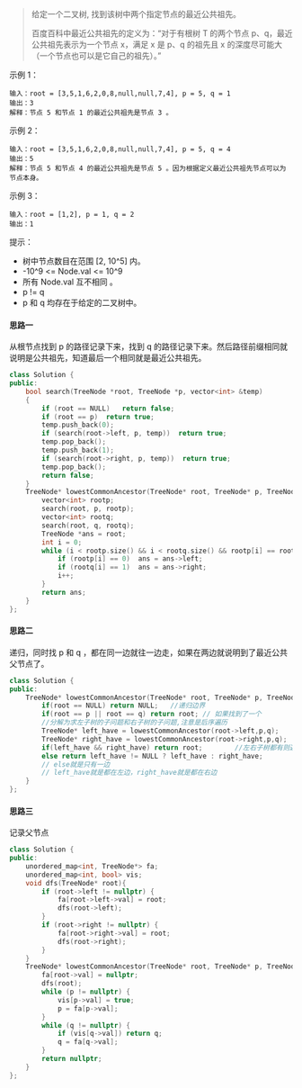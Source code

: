 > 给定一个二叉树, 找到该树中两个指定节点的最近公共祖先。
>
> 百度百科中最近公共祖先的定义为：“对于有根树 T 的两个节点 p、q，最近公共祖先表示为一个节点 x，满足 x 是 p、q 的祖先且 x 的深度尽可能大（一个节点也可以是它自己的祖先）。”

示例 1：

```
输入：root = [3,5,1,6,2,0,8,null,null,7,4], p = 5, q = 1
输出：3
解释：节点 5 和节点 1 的最近公共祖先是节点 3 。
```


示例 2：

```
输入：root = [3,5,1,6,2,0,8,null,null,7,4], p = 5, q = 4
输出：5
解释：节点 5 和节点 4 的最近公共祖先是节点 5 。因为根据定义最近公共祖先节点可以为节点本身。
```


示例 3：

```
输入：root = [1,2], p = 1, q = 2
输出：1
```


提示：

- 树中节点数目在范围 [2, 10^5] 内。
- -10^9 <= Node.val <= 10^9
- 所有 Node.val 互不相同 。
- p != q
- p 和 q 均存在于给定的二叉树中。

#### 思路一

从根节点找到 p 的路径记录下来，找到 q 的路径记录下来。然后路径前缀相同就说明是公共祖先，知道最后一个相同就是最近公共祖先。

```cpp
class Solution {
public:
    bool search(TreeNode *root, TreeNode *p, vector<int> &temp)
    {
        if (root == NULL)   return false;
        if (root == p)  return true;
        temp.push_back(0);
        if (search(root->left, p, temp))  return true;
        temp.pop_back();
        temp.push_back(1);
        if (search(root->right, p, temp))  return true;
        temp.pop_back();
        return false;
    }
    TreeNode* lowestCommonAncestor(TreeNode* root, TreeNode* p, TreeNode* q) {
        vector<int> rootp;
        search(root, p, rootp);
        vector<int> rootq;
        search(root, q, rootq);
        TreeNode *ans = root;
        int i = 0;
        while (i < rootp.size() && i < rootq.size() && rootp[i] == rootq[i]) {
            if (rootp[i] == 0)  ans = ans->left;
            if (rootq[i] == 1)  ans = ans->right;
            i++;
        }
        return ans;
    }
};
```

#### 思路二

递归，同时找 p 和 q ，都在同一边就往一边走，如果在两边就说明到了最近公共父节点了。

```cpp
class Solution {
public:
    TreeNode* lowestCommonAncestor(TreeNode* root, TreeNode* p, TreeNode* q) {
        if(root == NULL) return NULL;	//递归边界
        if(root == p || root == q) return root;	// 如果找到了一个
        //分解为求左子树的子问题和右子树的子问题,注意是后序遍历
        TreeNode* left_have = lowestCommonAncestor(root->left,p,q);     
        TreeNode* right_have = lowestCommonAncestor(root->right,p,q);   
        if(left_have && right_have) return root;        //左右子树都有则返回root
        else return left_have != NULL ? left_have : right_have;
        // else就是只有一边
        // left_have就是都在左边，right_have就是都在右边
    }
};
```

#### 思路三

记录父节点

```cpp
class Solution {
public:
    unordered_map<int, TreeNode*> fa;
    unordered_map<int, bool> vis;
    void dfs(TreeNode* root){
        if (root->left != nullptr) {
            fa[root->left->val] = root;
            dfs(root->left);
        }
        if (root->right != nullptr) {
            fa[root->right->val] = root;
            dfs(root->right);
        }
    }
    TreeNode* lowestCommonAncestor(TreeNode* root, TreeNode* p, TreeNode* q) {
        fa[root->val] = nullptr;
        dfs(root);
        while (p != nullptr) {
            vis[p->val] = true;
            p = fa[p->val];
        }
        while (q != nullptr) {
            if (vis[q->val]) return q;
            q = fa[q->val];
        }
        return nullptr;
    }
};
```

